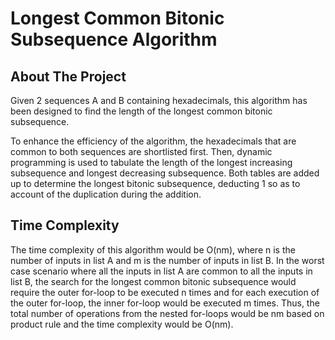 # Longest Common Bitonic Subsequence Algorithm



## About The Project

Given 2 sequences A and B containing hexadecimals, this algorithm has been designed to find the length of the longest common bitonic subsequence. 

To enhance the efficiency of the algorithm, the hexadecimals that are common to both sequences are shortlisted first. Then, dynamic programming is used to tabulate the length of the longest increasing subsequence and longest decreasing subsequence. Both tables are added up to determine the longest bitonic subsequence, deducting 1 so as to account of the duplication during the addition. 



## Time Complexity

The time complexity of this algorithm would be O(nm), where n is the number of inputs in list A and m is the number of inputs in list B. In the worst case scenario where all the inputs in list A are common to all the inputs in list B, the search for the longest common bitonic subsequence would require the outer for-loop to be executed n times and for each execution of the outer for-loop, the inner for-loop would be executed m times. Thus, the total number of operations from the nested for-loops would be nm based on product rule and the time complexity would be O(nm).
